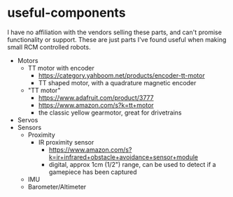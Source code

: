 # useful-components

I have no affiliation with the vendors selling these parts, and can't promise functionality or support. These are just parts I've found useful when making small RCM controlled robots.

* Motors
  * TT motor with encoder
    * https://category.yahboom.net/products/encoder-tt-motor
    * TT shaped motor, with a quadrature magnetic encoder
  * "TT motor"
    * https://www.adafruit.com/product/3777
    * https://www.amazon.com/s?k=tt+motor
    * the classic yellow gearmotor, great for drivetrains
* Servos
* Sensors
  * Proximity
    * IR proximity sensor
      * https://www.amazon.com/s?k=ir+infrared+obstacle+avoidance+sensor+module
      * digital, approx 1cm (1/2") range, can be used to detect if a gamepiece has been captured
  * IMU
  * Barometer/Altimeter
  
